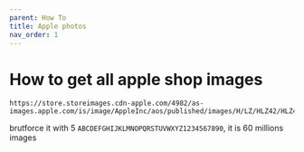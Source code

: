 ```yaml
---
parent: How To
title: Apple photos
nav_order: 1
---
```



# How to get all apple shop images

```
https://store.storeimages.cdn-apple.com/4982/as-images.apple.com/is/image/AppleInc/aos/published/images/H/LZ/HLZ42/HLZ42
```

brutforce it with 5 `ABCDEFGHIJKLMNOPQRSTUVWXYZ1234567890`, it is 60 millions images
